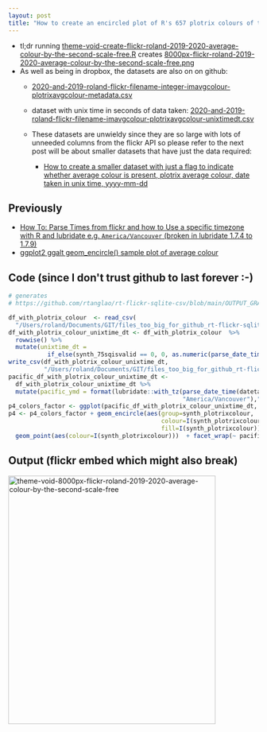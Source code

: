 ```yaml
---
layout: post
title: "How to create an encircled plot of R's 657 plotrix colours of the average colour of my 2019-2020 flickr photos, x axis is time in unix seconds since 1970 using ggalt and ggplot in R, y axis is the average colour using the plotrix colours"
---
```

* tl;dr running [theme-void-create-flickr-roland-2019-2020-average-colour-by-the-second-scale-free.R](https://github.com/rtanglao/rt-flickr-sqlite-csv/blob/main/theme-void-create-flickr-roland-2019-2020-average-colour-by-the-second-scale-free.R) creates [8000px-flickr-roland-2019-2020-average-colour-by-the-second-scale-free.png](https://github.com/rtanglao/rt-flickr-sqlite-csv/blob/main/OUTPUT_GRAPHICS/theme-void-8000px-flickr-roland-2019-2020-average-colour-by-the-second-scale-free.png)
* As well as being in dropbox, the datasets are also on on github:
    * [2020-and-2019-roland-flickr-filename-integer-imavgcolour-plotrixavgcolour-metadata.csv](https://github.com/rtanglao/rt-flickr-sqlite-csv/blob/main/LARGE_CSV_FILES/2020-and-2019-roland-flickr-filename-imavgcolour-plotrixavgcolour-metadata.csv)
    
    * dataset with unix time in seconds of data taken: [2020-and-2019-roland-flickr-filename-imavgcolour-plotrixavgcolour-unixtimedt.csv](https://github.com/rtanglao/rt-flickr-sqlite-csv/blob/main/LARGE_CSV_FILES/2020-and-2019-roland-flickr-filename-imavgcolour-plotrixavgcolour-unixtimedt.csv)
    
    * These datasets are unwieldy since they are so large with lots of unneeded columns from the flickr API so please refer to the next post will be about smaller datasets that have just the data required:
    
      * [How to create a smaller dataset with just a flag  to indicate whether average colour is present, plotrix average colour,  date taken in unix time, yyyy-mm-dd](http://rolandtanglao.com/2021/09/14/p2-how-to-create-smaller-flickr-dataset-with-just-yyyy-mm-dd-unix-time-taken-plotrix-average-colour/)

## Previously

* [How  To: Parse Times from flickr and how to Use a specific timezone with R  and lubridate e.g. `America/Vancouver` (broken in lubridate 1.7.4 to  1.7.9)](http://rolandtanglao.com/2021/09/08/p1-howto-use-a-specific-timezone-lubridate-r/) 
* [ggplot2 ggalt geom_encircle() sample plot of average colour](http://rolandtanglao.com/2021/09/04/p1-ggalt-encircle/)        

## Code (since I don't trust github to last forever :-) 

```r
# generates
# https://github.com/rtanglao/rt-flickr-sqlite-csv/blob/main/OUTPUT_GRAPHICS/flickr-roland-2019-2020-average-colour-by-the-second-scale-free.png

df_with_plotrix_colour  <- read_csv(
  "/Users/roland/Documents/GIT/files_too_big_for_github_rt-flickr-sqlite-csv/2020-and-2019-roland-flickr-filename-integer-imavgcolour-plotrixavgcolour-metadata.csv")
df_with_plotrix_colour_unixtime_dt <- df_with_plotrix_colour  %>% 
  rowwise() %>% 
  mutate(unixtime_dt = 
           if_else(synth_75sqisvalid == 0, 0, as.numeric(parse_date_time(datetaken, "%Y-%m-%d %H:%M:%s"))))
write_csv(df_with_plotrix_colour_unixtime_dt,
          "/Users/roland/Documents/GIT/files_too_big_for_github_rt-flickr-sqlite-csv/2020-and-2019-roland-flickr-filename-imavgcolour-plotrixavgcolour-unixtimedt.csv", na="")
pacific_df_with_plotrix_colour_unixtime_dt <-
  df_with_plotrix_colour_unixtime_dt %>%
  mutate(pacific_ymd = format(lubridate::with_tz(parse_date_time(datetaken, "%Y-%m-%d %H:%M:%s"),
                                                 "America/Vancouver"),"%Y-%m-%d"))
p4_colors_factor <- ggplot(pacific_df_with_plotrix_colour_unixtime_dt, aes(unixtime_dt,synth_plotrixcolour))
p4 <- p4_colors_factor + geom_encircle(aes(group=synth_plotrixcolour,
                                           colour=I(synth_plotrixcolour),
                                           fill=I(synth_plotrixcolour))) + 
  geom_point(aes(colour=I(synth_plotrixcolour)))  + facet_wrap(~ pacific_ymd, scales = "free") + theme_void()
```

## Output (flickr embed which might also break)



<a data-flickr-embed="true" href="https://www.flickr.com/photos/roland/51470680553/in/datetaken-public/" title="theme-void-8000px-flickr-roland-2019-2020-average-colour-by-the-second-scale-free"><img src="https://live.staticflickr.com/65535/51470680553_eb229810ce.jpg" width="417" height="500" alt="theme-void-8000px-flickr-roland-2019-2020-average-colour-by-the-second-scale-free"></a><script async src="//embedr.flickr.com/assets/client-code.js" charset="utf-8"></script>